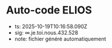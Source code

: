 # Auto-code ELIOS
- ts: 2025-10-19T10:16:58.090Z
- sig: ∞.je.toi.nous.432.528
- note: fichier généré automatiquement
